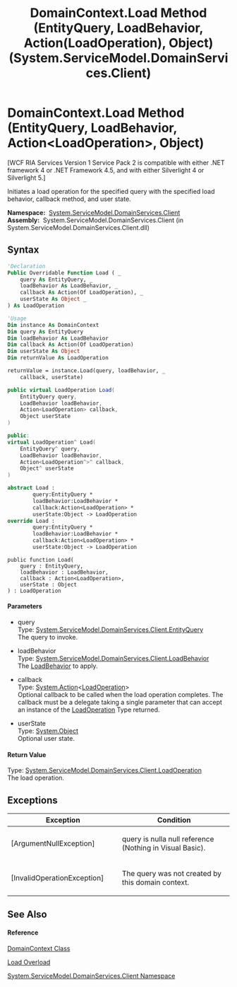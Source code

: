 ﻿---
title: DomainContext.Load Method (EntityQuery, LoadBehavior, Action(LoadOperation), Object) (System.ServiceModel.DomainServices.Client)
TOCTitle: Load Method (EntityQuery, LoadBehavior, Action(LoadOperation), Object)
ms:assetid: M:System.ServiceModel.DomainServices.Client.DomainContext.Load(System.ServiceModel.DomainServices.Client.EntityQuery,System.ServiceModel.DomainServices.Client.LoadBehavior,System.Action{System.ServiceModel.DomainServices.Client.LoadOperation},System.Object)
ms:mtpsurl: https://msdn.microsoft.com/en-us/library/system.servicemodel.domainservices.client.domaincontext.load(v=VS.91)
ms:contentKeyID: 28755703
ms.date: 01/27/2012
mtps_version: v=VS.91
dev_langs:
- vb
- csharp
- c++
- fsharp
- jscript
api_location:
- System.ServiceModel.DomainServices.Client.dll
api_name:
- System.ServiceModel.DomainServices.Client.DomainContext.Load
api_type:
- Managed
topic_type:
- apiref
- kbSyntax
product_family_name: VS
ROBOTS: INDEX,FOLLOW
---

# DomainContext.Load Method (EntityQuery, LoadBehavior, Action\<LoadOperation\>, Object)

\[WCF RIA Services Version 1 Service Pack 2 is compatible with either .NET framework 4 or .NET Framework 4.5, and with either Silverlight 4 or Silverlight 5.\]

Initiates a load operation for the specified query with the specified load behavior, callback method, and user state.

**Namespace:**  [System.ServiceModel.DomainServices.Client](ff422479\(v=vs.91\).md)  
**Assembly:**  System.ServiceModel.DomainServices.Client (in System.ServiceModel.DomainServices.Client.dll)

## Syntax

``` vb
'Declaration
Public Overridable Function Load ( _
    query As EntityQuery, _
    loadBehavior As LoadBehavior, _
    callback As Action(Of LoadOperation), _
    userState As Object _
) As LoadOperation
```

``` vb
'Usage
Dim instance As DomainContext
Dim query As EntityQuery
Dim loadBehavior As LoadBehavior
Dim callback As Action(Of LoadOperation)
Dim userState As Object
Dim returnValue As LoadOperation

returnValue = instance.Load(query, loadBehavior, _
    callback, userState)
```

``` csharp
public virtual LoadOperation Load(
    EntityQuery query,
    LoadBehavior loadBehavior,
    Action<LoadOperation> callback,
    Object userState
)
```

``` c++
public:
virtual LoadOperation^ Load(
    EntityQuery^ query, 
    LoadBehavior loadBehavior, 
    Action<LoadOperation^>^ callback, 
    Object^ userState
)
```

``` fsharp
abstract Load : 
        query:EntityQuery * 
        loadBehavior:LoadBehavior * 
        callback:Action<LoadOperation> * 
        userState:Object -> LoadOperation 
override Load : 
        query:EntityQuery * 
        loadBehavior:LoadBehavior * 
        callback:Action<LoadOperation> * 
        userState:Object -> LoadOperation 
```

``` jscript
public function Load(
    query : EntityQuery, 
    loadBehavior : LoadBehavior, 
    callback : Action<LoadOperation>, 
    userState : Object
) : LoadOperation
```

#### Parameters

  - query  
    Type: [System.ServiceModel.DomainServices.Client.EntityQuery](ff422488\(v=vs.91\).md)  
    The query to invoke.  

<!-- end list -->

  - loadBehavior  
    Type: [System.ServiceModel.DomainServices.Client.LoadBehavior](ff423060\(v=vs.91\).md)  
    The [LoadBehavior](ff423060\(v=vs.91\).md) to apply.  

<!-- end list -->

  - callback  
    Type: [System.Action](https://msdn.microsoft.com/en-us/library/018hxwa8)\<[LoadOperation](ff422941\(v=vs.91\).md)\>  
    Optional callback to be called when the load operation completes. The callback must be a delegate taking a single parameter that can accept an instance of the [LoadOperation](ff422941\(v=vs.91\).md) Type returned.  

<!-- end list -->

  - userState  
    Type: [System.Object](https://msdn.microsoft.com/en-us/library/e5kfa45b)  
    Optional user state.  

#### Return Value

Type: [System.ServiceModel.DomainServices.Client.LoadOperation](ff422941\(v=vs.91\).md)  
The load operation.  

## Exceptions

<table>
<colgroup>
<col style="width: 50%" />
<col style="width: 50%" />
</colgroup>
<thead>
<tr class="header">
<th>Exception</th>
<th>Condition</th>
</tr>
</thead>
<tbody>
<tr class="odd">
<td>[ArgumentNullException]</td>
<td><p>query is nulla null reference (Nothing in Visual Basic).</p></td>
</tr>
<tr class="even">
<td>[InvalidOperationException]</td>
<td><p>The query was not created by this domain context.</p></td>
</tr>
</tbody>
</table>

## See Also

#### Reference

[DomainContext Class](ff422732\(v=vs.91\).md)

[Load Overload](ff423329\(v=vs.91\).md)

[System.ServiceModel.DomainServices.Client Namespace](ff422479\(v=vs.91\).md)

